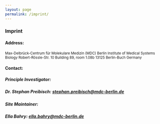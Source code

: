```yaml
---
layout: page
permalink: /imprint/
---
```


### Imprint

#### Address:

<small>
Max-Delbrück-Centrum für Molekulare Medizin (MDC)  
Berlin Institute of Medical Systems Biology  
Robert-Rössle-Str. 10   
Building 89, room 1.08b  
13125 Berlin-Buch  
Germany 
</small>

#### Contact:

##### **Principle Investigator:**
##### Dr. Stephan Preibisch: <a href="#">stephan.preibisch@mdc-berlin.de</a>

##### **Site Maintainer:**
##### Ella Bahry: <a href="#">ella.bahry@mdc-berlin.de</a>